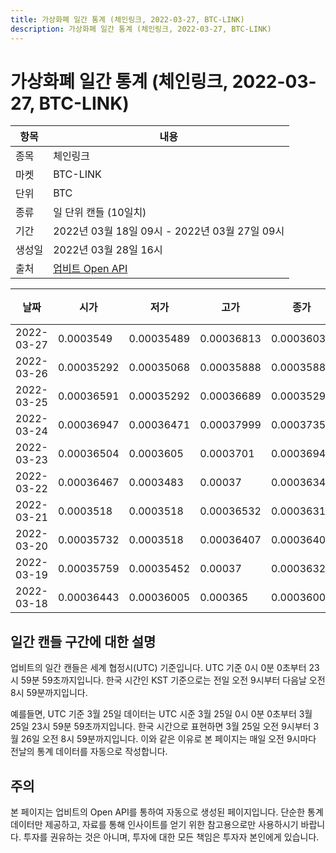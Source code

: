```yaml
---
title: 가상화폐 일간 통계 (체인링크, 2022-03-27, BTC-LINK)
description: 가상화폐 일간 통계 (체인링크, 2022-03-27, BTC-LINK)
---
```


가상화폐 일간 통계 (체인링크, 2022-03-27, BTC-LINK)
===

|항목|내용|
|--|--|
|종목|체인링크|
|마켓|BTC-LINK|
|단위|BTC|
|종류|일 단위 캔들 (10일치)|
|기간|2022년 03월 18일 09시 - 2022년 03월 27일 09시|
|생성일|2022년 03월 28일 16시|
|출처|[업비트 Open API](https://docs.upbit.com)|


|날짜|시가|저가|고가|종가|비고|
|--|--|--|--|--|--|
|2022-03-27|0.0003549|0.00035489|0.00036813|0.0003603|    |
|2022-03-26|0.00035292|0.00035068|0.00035888|0.00035888|    |
|2022-03-25|0.00036591|0.00035292|0.00036689|0.00035292|    |
|2022-03-24|0.00036947|0.00036471|0.00037999|0.0003735|    |
|2022-03-23|0.00036504|0.0003605|0.0003701|0.00036946|    |
|2022-03-22|0.00036467|0.0003483|0.00037|0.00036344|    |
|2022-03-21|0.0003518|0.0003518|0.00036532|0.00036317|    |
|2022-03-20|0.00035732|0.0003518|0.00036407|0.00036407|    |
|2022-03-19|0.00035759|0.00035452|0.00037|0.00036326|    |
|2022-03-18|0.00036443|0.00036005|0.000365|0.00036005|    |


일간 캔들 구간에 대한 설명
---


업비트의 일간 캔들은 세계 협정시(UTC) 기준입니다. 
UTC 기준 0시 0분 0초부터 23시 59분 59초까지입니다. 
한국 시간인 KST 기준으로는 전일 오전 9시부터 다음날 오전 8시 59분까지입니다. 


예를들면, UTC 기준 3월 25일 데이터는 UTC 시준 3월 25일 0시 0분 0초부터 3월 25일 23시 59분 59초까지입니다. 
한국 시간으로 표현하면 3월 25일 오전 9시부터 3월 26일 오전 8시 59분까지입니다. 
이와 같은 이유로 본 페이지는 매일 오전 9시마다 전날의 통계 데이터를 자동으로 작성합니다. 


주의
---


본 페이지는 업비트의 Open API를 통하여 자동으로 생성된 페이지입니다. 
단순한 통계 데이터만 제공하고, 자료를 통해 인사이트를 얻기 위한 참고용으로만 사용하시기 바랍니다. 
투자를 권유하는 것은 아니며, 투자에 대한 모든 책임은 투자자 본인에게 있습니다. 
